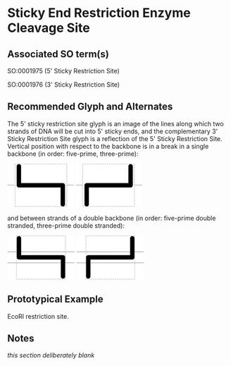 # Sticky End Restriction Enzyme Cleavage Site

## Associated SO term(s)
SO:0001975 (5' Sticky Restriction Site)

SO:0001976 (3' Sticky Restriction Site)

## Recommended Glyph and Alternates
The 5' sticky restriction site glyph is an image of the lines along which two strands of DNA will be cut into 5' sticky ends, and the complementary 3' Sticky Restriction Site glyph is a reflection of the 5' Sticky Restriction Site. Vertical position with respect to the backbone is in a break in a single backbone (in order: five-prime, three-prime):

![glyph specification](five-prime-sticky-restriction-site-specification.png)
![glyph specification](three-prime-sticky-restriction-site-specification.png)

and between strands of a double backbone (in order: five-prime double stranded, three-prime double stranded):

![glyph specification](five-prime-sticky-restriction-site-specification-doublestrand.png)
![glyph specification](three-prime-sticky-restriction-site-specification-doublestrand.png)

## Prototypical Example

EcoRI restriction site.

## Notes

*this section deliberately blank*
